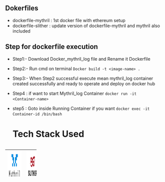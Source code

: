 ## Dokerfiles
 - dockerfile-mythril : 1st docker file with ethereum setup
 - dockerfile-slither : update version of dockerfile-mythril and mythril also included

## Step for dockerfile execution
- Step1:- Download Docker_mythril_log file and Rename it Dockerfile
- Step2:- Run cmd on terminal  ```Docker build -t <image-name> .```
- Step3:- When Step2 successful execute mean mythril_log container created successfully and ready to operate and deploy on docker hub
- Step4 : if want to start Mythril_log Container ``` docker run -it  <Container-name> ``` 
- step5 : Goto inside Running Container if you want ``` docker exec -it Container-id /bin/bash ``` 

  
  # Tech Stack Used
 <svg width="100" height="100" xmlns="http://www.w3.org/2000/svg">
<foreignObject width="100" height="100">
  
  <table>
  
  <tr>
    <td> <img src="https://raw.githubusercontent.com/ConsenSys/mythril/develop/static/mythril_new.png" width="100" height="100"></td>
    <td><img src="https://raw.githubusercontent.com/crytic/slither/master/logo.png" width="100" height="100"></td>
    <td> <img src=" " width="100" height="100"></td>
     <td> <img src="htt waps://raw.githubusercontent.com/crytic/echidna/master/echidna.png" width="100" height="100"></td>
   
  </tr>
    <tr>
    <td>Mythril</td>
     <td>Slither</td>
     <td>vertigo</td>
     <td>Echidna</td>
   
  </tr>
 </table>
 
  </foreignObject>
</svg>
 
